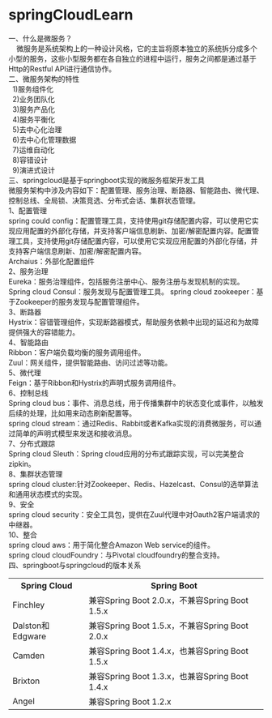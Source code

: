 # springCloudLearn
一、什么是微服务？  
&nbsp;&nbsp;&nbsp;&nbsp;微服务是系统架构上的一种设计风格，它的主旨将原本独立的系统拆分成多个小型的服务，这些小型服务都在各自独立的进程中运行，服务之间都是通过基于Http的Restful API进行通信协作。  
二、微服务架构的特性  
&nbsp;&nbsp;1)服务组件化  
&nbsp;&nbsp;2)业务团队化  
&nbsp;&nbsp;3)服务产品化  
&nbsp;&nbsp;4)服务平衡化  
&nbsp;&nbsp;5)去中心化治理  
&nbsp;&nbsp;6)去中心化管理数据  
&nbsp;&nbsp;7)运维自动化  
&nbsp;&nbsp;8)容错设计  
&nbsp;&nbsp;9)演进式设计  
三、springcloud是基于springboot实现的微服务框架开发工具  
微服务架构中涉及内容如下：配置管理、服务治理、断路器、智能路由、微代理、控制总线、全局锁、决策竞选、分布式会话、集群状态管理。  
1、配置管理  
spring could config：配置管理工具，支持使用git存储配置内容，可以使用它实现应用配置的外部化存储，并支持客户端信息刷新、加密/解密配置内容。配置管理工具，支持使用git存储配置内容，可以使用它实现应用配置的外部化存储，并支持客户端信息刷新、加密/解密配置内容。  
Archaius：外部化配置组件  
2、服务治理  
Eureka：服务治理组件，包括服务注册中心、服务注册与发现机制的实现。
Spring cloud Consul：服务发现与配置管理工具。 
spring cloud zookeeper：基于Zookeeper的服务发现与配置管理组件。     
3、断路器  
Hystrix：容错管理组件，实现断路器模式，帮助服务依赖中出现的延迟和为故障提供强大的容错能力。  
4、智能路由  
Ribbon：客户端负载均衡的服务调用组件。  
Zuul：网关组件，提供智能路由、访问过滤等功能。  
5、微代理  
Feign：基于Ribbon和Hystrix的声明式服务调用组件。  
6、控制总线  
Spring cloud bus：事件、消息总线，用于传播集群中的状态变化或事件，以触发后续的处理，比如用来动态刷新配置等。  
spring cloud stream：通过Redis、Rabbit或者Kafka实现的消费微服务，可以通过简单的声明式模型来发送和接收消息。   
7、分布式跟踪  
Spring cloud Sleuth：Spring cloud应用的分布式跟踪实现，可以完美整合zipkin。    
8、集群状态管理  
spring cloud cluster:针对Zookeeper、Redis、Hazelcast、Consul的选举算法和通用状态模式的实现。  
9、安全  
spring cloud security：安全工具包，提供在Zuul代理中对Oauth2客户端请求的中继器。  
10、整合  
spring cloud aws：用于简化整合Amazon Web service的组件。  
spring cloud cloudFoundry：与Pivotal cloudfoundry的整合支持。  
四、springboot与springcloud的版本关系  
<table>
<tr><th>Spring Cloud</th><th>Spring Boot</th></tr>
<tr><td>Finchley</td><td>兼容Spring Boot 2.0.x，不兼容Spring Boot 1.5.x</td></tr>
<tr><td>Dalston和Edgware</td><td>兼容Spring Boot 1.5.x，不兼容Spring Boot 2.0.x</td></tr>
<tr><td>Camden</td><td>兼容Spring Boot 1.4.x，也兼容Spring Boot 1.5.x</td></tr>
<tr><td>Brixton</td><td>兼容Spring Boot 1.3.x，也兼容Spring Boot 1.4.x</td></tr>
<tr><td>Angel</td><td>兼容Spring Boot 1.2.x</td></tr>
</table>

